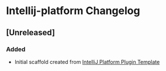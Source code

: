<!-- Keep a Changelog guide -> https://keepachangelog.com -->

# Intellij-platform Changelog

## [Unreleased]
### Added
- Initial scaffold created from [IntelliJ Platform Plugin Template](https://github.com/JetBrains/intellij-platform-plugin-template)
